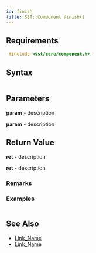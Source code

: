 ```yaml
---
id: finish
title: SST::Component finish()
---
```


## Requirements

```cpp
 #include <sst/core/component.h>
```

## Syntax

```cpp

```

## Parameters

**param** - description

**param** - description

## Return Value

**ret** - description

**ret** - description

### Remarks

### Examples

```cpp

```

## See Also

- [Link_Name](TBA)
- [Link_Name](TBA)